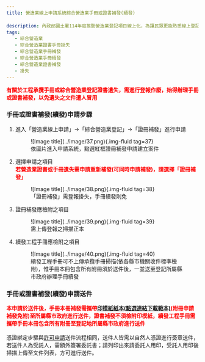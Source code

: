 ```yaml
---
title: 營造業線上申請系統綜合營造業手冊或證書補發(續發)

description: 內政部國土署114年度推動營造業登記項目線上化，為讓民眾更能熟悉線上登記系統之操作，特此設計此指南網站引導民眾快速熟悉線上操作系統及熟悉線上送件流程。
tags:
   - 綜合營造業
   - 綜合營造業證書手冊掛失
   - 綜合營造業手冊補發
   - 綜合營造業手冊續發
   - 綜合營造業證書補發
   - 掛失  
---
```


<span style="color:red; font-weight:bold;">有關於工程承攬手冊或綜合營造業登記證書遺失，需進行登報作廢，始得辦理手冊或證書補發，以免遺失之文件遭人冒用</span><br>

### 手冊或證書補發(續發)申請步驟

1. 進入「營造業線上申請」→「綜合營造業登記」→「證冊補發」進行申請
    <figure markdown="span">
    ![Image title](../image/37.png){.img-fluid tag=37}
    <figcaption>依圖片進入申請系統，點選紅框證冊補發申請建立案件</figcaption>
    </figure>

2. 選擇申請之項目<br>
<span style="color:red; font-weight:bold;">若營造業證書或手冊遺失需申請重新補發(可同時申請補發)，請選擇「證冊補發」</span><br>
    <figure markdown="span">
    ![Image title](../image/38.png){.img-fluid tag=38}
    <figcaption>「證冊補發」需登報掛失，手冊續發則免</figcaption>
    </figure>

3. 證冊補發應檢附之項目
    <figure markdown="span">
    ![Image title](../image/39.png){.img-fluid tag=39}
    <figcaption>需上傳登報之掃描正本</figcaption>
    </figure>

4. 續發工程手冊應檢附之項目
    <figure markdown="span">
    ![Image title](../image/40.png){.img-fluid tag=40}
    <figcaption>續發工程手冊可不上傳承攬手冊掃描(依各縣市機關收件標準檢附)，惟手冊本冊包含所有附冊須於送件後，一並送至登記所屬縣市政府辦理手冊續發</figcaption>
    </figure>

### 手冊或證書補發(續發)申請送件
<span style="color:red; font-weight:bold;">本申請於送件後，手冊本冊補發需攜帶[印模紙紙本(點選連結下載範本)](https://www.treca.org.tw/treca-journal/2015-07-31-07-57-30.html)(附冊申請補發免附)至所屬縣市政府進行送件，證書補發不須檢附印模紙，續發工程手冊需攜帶手冊本冊包含所有附冊至登記地所屬縣市政府進行送件</span><br><br>
憑證綁定步驟與[許可申請](Contractors_Registration.md)送件流程相同，送件人皆需以自然人憑證進行簽章送件，若送件人為受託人，需額外簽署委託書；請列印出來請委託人用印，受託人用印後掃描上傳至文件列表，方可進行送件。<br>
<br>
